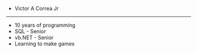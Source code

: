 - Victor A Correa Jr
- ------------------
- 10 years of programming
- SQL - Senior
- vb.NET - Senior
- Learning to make games
